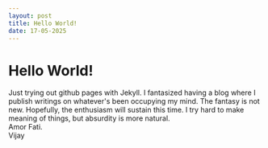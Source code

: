 ```yaml
---
layout: post
title: Hello World!
date: 17-05-2025
---
```

# Hello World!
Just trying out github pages with Jekyll. I fantasized having a blog where I publish writings on whatever's been occupying my mind. The fantasy is not new. Hopefully, the enthusiasm will sustain this time. I try hard to make meaning of things, but absurdity is more natural.  
Amor Fati.  
Vijay